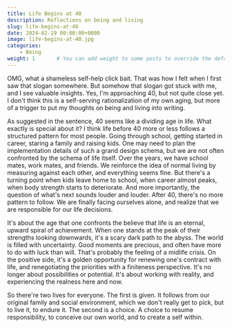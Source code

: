 ```yaml
---
title: Life Begins at 40
description: Reflections on being and living
slug: life-begins-at-40
date: 2024-02-19 00:00:00+0000
image: life-begins-at-40.jpg
categories:
    - Being
weight: 1       # You can add weight to some posts to override the default sorting (date descending)
---
```


OMG, what a shameless self-help click bait. That was how I felt when I first saw that slogan somewhere. But somehow that slogan got stuck with me, and I see valuable insights. Yes, I'm approaching 40, but not quite close yet. I don't think this is a self-serving rationalization of my own aging, but more of a trigger to put my thoughts on being and living into writing.

As suggested in the sentence, 40 seems like a dividing age in life. What exactly is special about it? I think life before 40 more or less follows a structured pattern for most people. Going through school, getting started in career, staring a family and raising kids. One may need to plan the implementation details of such a grand design schema, but we are not often confronted by the schema of life itself. Over the years, we have school mates, work mates, and friends. We reinforce the idea of normal living by measuring against each other, and everything seems fine. But there's a turning point when kids leave home to school, when career almost peaks, when body strength starts to deteriorate. And more importantly, the question of what's next sounds louder and louder. After 40, there's no more pattern to follow. We are finally facing ourselves alone, and realize that we are responsible for our life decisions.

It's about the age that one confronts the believe that life is an eternal, upward spiral of achievement. When one stands at the peak of their strengths looking downwards, it's a scary dark path to the abyss. The world is filled with uncertainty. Good moments are precious, and often have more to do with luck than will. That's probably the feeling of a midlife crisis. On the positive side, it's a golden opportunity for renewing one's contract with life, and renegotiating the priorities with a finiteness perspective. It's no longer about possibilities or potential. It's about working with reality, and experiencing the realness here and now.

So there're two lives for everyone. The first is given. It follows from our original family and social environment, which we don't really get to pick, but to live it, to endure it. The second is a choice. A choice to resume responsibility, to conceive our own world, and to create a self within.
